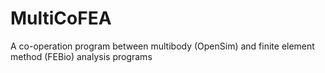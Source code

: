 # MultiCoFEA
  A co-operation program between multibody (OpenSim) and finite element method (FEBio) analysis programs
